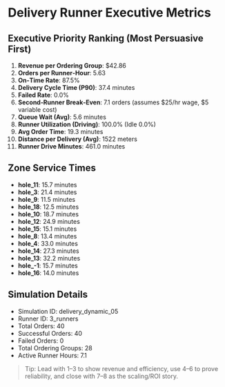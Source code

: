# Delivery Runner Executive Metrics

## Executive Priority Ranking (Most Persuasive First)
1. **Revenue per Ordering Group**: $42.86
2. **Orders per Runner‑Hour**: 5.63
3. **On‑Time Rate**: 87.5%
4. **Delivery Cycle Time (P90)**: 37.4 minutes
5. **Failed Rate**: 0.0%
6. **Second‑Runner Break‑Even**: 7.1 orders (assumes $25/hr wage, $5 variable cost)
7. **Queue Wait (Avg)**: 5.6 minutes
8. **Runner Utilization (Driving)**: 100.0% (Idle 0.0%)
9. **Avg Order Time**: 19.3 minutes
10. **Distance per Delivery (Avg)**: 1522 meters
11. **Runner Drive Minutes**: 461.0 minutes

## Zone Service Times
- **hole_11**: 15.7 minutes
- **hole_3**: 21.4 minutes
- **hole_9**: 11.5 minutes
- **hole_18**: 12.5 minutes
- **hole_10**: 18.7 minutes
- **hole_12**: 24.9 minutes
- **hole_15**: 15.1 minutes
- **hole_8**: 13.4 minutes
- **hole_4**: 33.0 minutes
- **hole_14**: 27.3 minutes
- **hole_13**: 32.2 minutes
- **hole_-1**: 15.7 minutes
- **hole_16**: 14.0 minutes


## Simulation Details
- Simulation ID: delivery_dynamic_05
- Runner ID: 3_runners
- Total Orders: 40
- Successful Orders: 40
- Failed Orders: 0
- Total Ordering Groups: 28
- Active Runner Hours: 7.1

> Tip: Lead with 1–3 to show revenue and efficiency, use 4–6 to prove reliability, and close with 7–8 as the scaling/ROI story.
